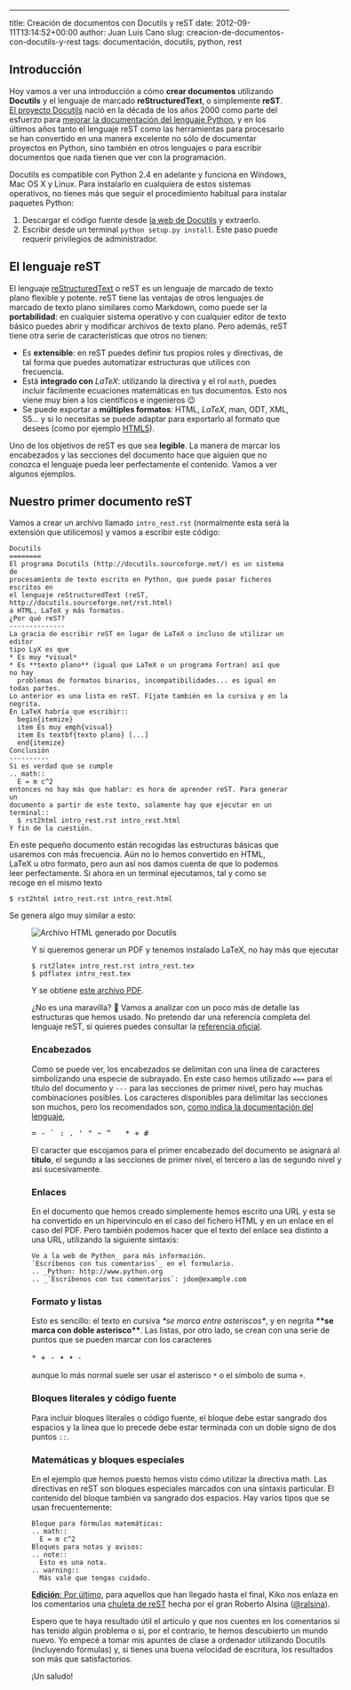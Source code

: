 ---
title: Creación de documentos con Docutils y reST
date: 2012-09-11T13:14:52+00:00
author: Juan Luis Cano
slug: creacion-de-documentos-con-docutils-y-rest
tags: documentación, docutils, python, rest

## Introducción

Hoy vamos a ver una introducción a cómo **crear documentos** utilizando **Docutils** y el lenguaje de marcado **reStructuredText**, o simplemente **reST**. [El proyecto Docutils](http://docutils.sourceforge.net/) nació en la década de los años 2000 como parte del esfuerzo para [mejorar la documentación del lenguaje Python](http://docutils.sourceforge.net/docs/ref/rst/introduction.html#history), y en los últimos años tanto el lenguaje reST como las herramientas para procesarlo se han convertido en una manera excelente no sólo de documentar proyectos en Python, sino también en otros lenguajes o para escribir documentos que nada tienen que ver con la programación.

Docutils es compatible con Python 2.4 en adelante y funciona en Windows, Mac OS X y Linux. Para instalarlo en cualquiera de estos sistemas operativos, no tienes más que seguir el procedimiento habitual para instalar paquetes Python:

  1. Descargar el código fuente desde [la web de Docutils](http://sourceforge.net/projects/docutils/files/docutils/) y extraerlo.
  2. Escribir desde un terminal `python setup.py install`. Este paso puede requerir privilegios de administrador.

## El lenguaje reST

El lenguaje [reStructuredText](http://docutils.sourceforge.net/rst.html) o reST es un lenguaje de marcado de texto plano flexible y potente. reST tiene las ventajas de otros lenguajes de marcado de texto plano similares como Markdown, como puede ser la **portabilidad**: en cualquier sistema operativo y con cualquier editor de texto básico puedes abrir y modificar archivos de texto plano. Pero además, reST tiene otra serie de características que otros no tienen:

  * Es **extensible**: en reST puedes definir tus propios roles y directivas, de tal forma que puedes automatizar estructuras que utilices con frecuencia.
  * Está **integrado con** $LaTeX$: utilizando la directiva y el rol `math`, puedes incluir fácilmente ecuaciones matemáticas en tus documentos. Esto nos viene muy bien a los científicos e ingenieros 😉
  * Se puede exportar a **múltiples formatos**: HTML, $LaTeX$, man, ODT, XML, S5... y si lo necesitas se puede adaptar para exportarlo al formato que desees (como por ejemplo [HTML5](https://github.com/marianoguerra/rst2html5)).

Uno de los objetivos de reST es que sea **legible**. La manera de marcar los encabezados y las secciones del documento hace que alguien que no conozca el lenguaje pueda leer perfectamente el contenido. Vamos a ver algunos ejemplos.

<!--more-->

## Nuestro primer documento reST

Vamos a crear un archivo llamado `intro_rest.rst` (normalmente esta será la extensión que utilicemos) y vamos a escribir este código:

    Docutils
    ========
    El programa Docutils (http://docutils.sourceforge.net/) es un sistema de
    procesamiento de texto escrito en Python, que puede pasar ficheros escritos en
    el lenguaje reStructuredText (reST, http://docutils.sourceforge.net/rst.html)
    a HTML, LaTeX y más formatos.
    ¿Por qué reST?
    --------------
    La gracia de escribir reST en lugar de LaTeX o incluso de utilizar un editor
    tipo LyX es que
    * Es muy *visual*
    * Es **texto plano** (igual que LaTeX o un programa Fortran) así que no hay
      problemas de formatos binarios, incompatibilidades... es igual en todas partes.
    Lo anterior es una lista en reST. Fíjate también en la cursiva y en la negrita.
    En LaTeX habría que escribir::
      begin{itemize}
      item Es muy emph{visual}
      item Es textbf{texto plano} [...]
      end{itemize}
    Conclusión
    ----------
    Si es verdad que se cumple
    .. math::
      E = m c^2
    entonces no hay más que hablar: es hora de aprender reST. Para generar un
    documento a partir de este texto, solamente hay que ejecutar en un
    terminal::
      $ rst2html intro_rest.rst intro_rest.html
    Y fin de la cuestión.

En este pequeño documento están recogidas las estructuras básicas que usaremos con más frecuencia. Aún no lo hemos convertido en HTML, LaTeX u otro formato, pero aun así nos damos cuenta de que lo podemos leer perfectamente. Si ahora en un terminal ejecutamos, tal y como se recoge en el mismo texto

    $ rst2html intro_rest.rst intro_rest.html

Se genera algo muy similar a esto:<figure id="attachment_808" style="width: 560px" class="wp-caption aligncenter">

![Archivo HTML generado por Docutils](https://pybonacci.org/images/2012/09/intro_rest.png)

Y si queremos generar un PDF y tenemos instalado LaTeX, no hay más que ejecutar

    $ rst2latex intro_rest.rst intro_rest.tex
    $ pdflatex intro_rest.tex

Y se obtiene [este archivo PDF](https://pybonacci.org/images/2012/09/intro_rest.pdf).

¿No es una maravilla? 🙂 Vamos a analizar con un poco más de detalle las estructuras que hemos usado. No pretendo dar una referencia completa del lenguaje reST, si quieres puedes consultar la [referencia oficial](http://docutils.sourceforge.net/docs/user/rst/quickref.html).

### Encabezados

Como se puede ver, los encabezados se delimitan con una línea de caracteres simbolizando una especie de subrayado. En este caso hemos utilizado `===` para el título del documento y `---` para las secciones de primer nivel, pero hay muchas combinaciones posibles. Los caracteres disponibles para delimitar las secciones son muchos, pero los recomendados son, [como indica la documentación del lenguaje](http://docutils.sourceforge.net/docs/ref/rst/restructuredtext.html#sections),

<pre>= - ` : . ' " ~ ^ _ * + #</pre>

El caracter que escojamos para el primer encabezado del documento se asignará al **título**, el segundo a las secciones de primer nivel, el tercero a las de segundo nivel y así sucesivamente.

### Enlaces

En el documento que hemos creado simplemente hemos escrito una URL y esta se ha convertido en un hipervínculo en el caso del fichero HTML y en un enlace en el caso del PDF. Pero también podemos hacer que el texto del enlace sea distinto a una URL, utilizando la siguiente sintaxis:

    Ve a la web de Python_ para más información.
    `Escríbenos con tus comentarios`_ en el formulario.
    .. _Python: http://www.python.org
    .. _`Escríbenos con tus comentarios`: jdoe@example.com

### Formato y listas

Esto es sencillo: el texto en cursiva _\*se marca entre asteriscos\*_, y en negrita **\*\*se marca con doble asterisco\*\***. Las listas, por otro lado, se crean con una serie de puntos que se pueden marcar con los caracteres

<pre>* + - • ‣ ⁃</pre>

aunque lo más normal suele ser usar el asterisco `*` o el símbolo de suma `+`.

### Bloques literales y código fuente

Para incluir bloques literales o código fuente, el bloque debe estar sangrado dos espacios y la línea que lo precede debe estar terminada con un doble signo de dos puntos `::`.

### Matemáticas y bloques especiales

En el ejemplo que hemos puesto hemos visto cómo utilizar la directiva math. Las directivas en reST son bloques especiales marcados con una sintaxis particular. El contenido del bloque también va sangrado dos espacios. Hay varios tipos que se usan frecuentemente:

    Bloque para fórmulas matemáticas:
    .. math::
      E = m c^2
    Bloques para notas y avisos:
    .. note::
      Esto es una nota.
    .. warning::
      Más vale que tengas cuidado.

<ins datetime="2012-09-12T07:51:23+00:00"><strong>Edición</strong>: Por último</ins>, para aquellos que han llegado hasta el final, Kiko nos enlaza en los comentarios una [chuleta de reST](https://github.com/ralsina/rst-cheatsheet/blob/master/rst-cheatsheet.pdf?raw=true) hecha por el gran Roberto Alsina ([@ralsina](http://twitter.com/ralsina)).

Espero que te haya resultado útil el artículo y que nos cuentes en los comentarios si has tenido algún problema o si, por el contrario, te hemos descubierto un mundo nuevo. Yo empecé a tomar mis apuntes de clase a ordenador utilizando Docutils (incluyendo fórmulas) y, si tienes una buena velocidad de escritura, los resultados son más que satisfactorios.

¡Un saludo!